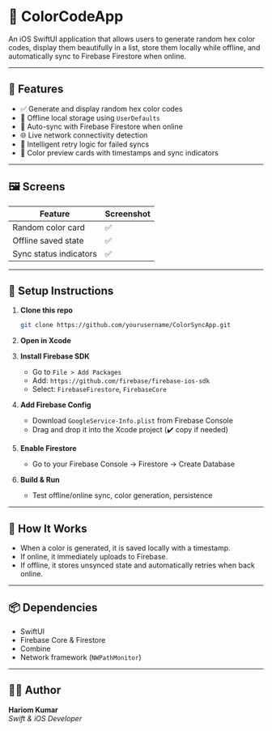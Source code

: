 # 🎨 ColorCodeApp

An iOS SwiftUI application that allows users to generate random hex color codes, display them beautifully in a list, store them locally while offline, and automatically sync to Firebase Firestore when online.

---

## 🚀 Features

- ✅ Generate and display random hex color codes
- 💾 Offline local storage using `UserDefaults`
- 🔄 Auto-sync with Firebase Firestore when online
- 🌐 Live network connectivity detection
- 🧠 Intelligent retry logic for failed syncs
- 🎨 Color preview cards with timestamps and sync indicators

---

## 🖼 Screens

| Feature | Screenshot |
|--------|------------|
| Random color card | ✅ |
| Offline saved state | ✅ |
| Sync status indicators | ✅ |

---

## 🔧 Setup Instructions

1. **Clone this repo**
   ```bash
   git clone https://github.com/yourusername/ColorSyncApp.git
   ```

2. **Open in Xcode**

3. **Install Firebase SDK**
   - Go to `File > Add Packages`
   - Add: `https://github.com/firebase/firebase-ios-sdk`
   - Select: `FirebaseFirestore`, `FirebaseCore`

4. **Add Firebase Config**
   - Download `GoogleService-Info.plist` from Firebase Console
   - Drag and drop it into the Xcode project (✔️ copy if needed)

5. **Enable Firestore**
   - Go to your Firebase Console → Firestore → Create Database

6. **Build & Run**
   - Test offline/online sync, color generation, persistence

---

## 🔁 How It Works

- When a color is generated, it is saved locally with a timestamp.
- If online, it immediately uploads to Firebase.
- If offline, it stores unsynced state and automatically retries when back online.

---

## 📦 Dependencies

- SwiftUI
- Firebase Core & Firestore
- Combine
- Network framework (`NWPathMonitor`)

---

## 👨‍💻 Author

**Hariom Kumar**  
*Swift & iOS Developer*
